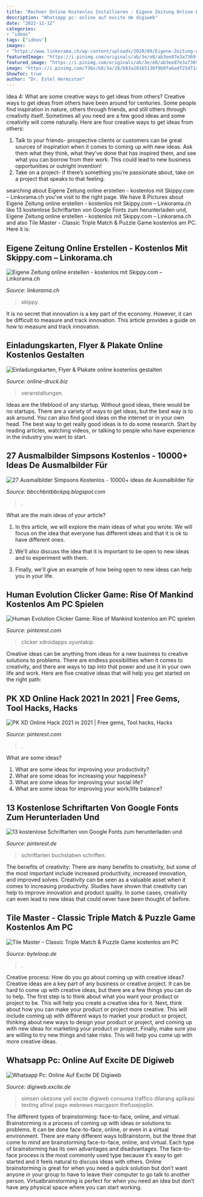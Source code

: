 ```yaml
---
title: "Rechner Online Kostenlos Installieren : Eigene Zeitung Online Erstellen"
description: "Whatsapp pc: online auf excite de digiweb"
date: "2022-11-12"
categories:
- "ideas"
tags: ["ideas"]
images:
- "https://www.linkorama.ch/wp-content/uploads/2020/09/Eigene-Zeitung-online-erstellen.jpg"
featuredImage: "https://i.pinimg.com/originals/ab/3e/e8/ab3ee87e3a7369fcbaa704c6e1186f1d.png"
featured_image: "https://i.pinimg.com/originals/ab/3e/e8/ab3ee87e3a7369fcbaa704c6e1186f1d.png"
image: "https://i.pinimg.com/736x/b8/3a/28/b83a28165130f9b0fa6adf25d71a53d1.jpg"
ShowToc: true
author: "Dr. Estel Hermiston"
---
```



Idea 4: What are some creative ways to get ideas from others?
Creative ways to get ideas from others have been around for centuries. Some people find inspiration in nature, others through friends, and still others through creativity itself. Sometimes all you need are a few good ideas and some creativity will come naturally. Here are four creative ways to get ideas from others: 
1) Talk to your friends- prospective clients or customers can be great sources of inspiration when it comes to coming up with new ideas. Ask them what they think, what they’ve done that has inspired them, and see what you can borrow from their work. This could lead to new business opportunities or outright invention! 
2) Take on a project- if there’s something you’re passionate about, take on a project that speaks to that feeling.

	

		
searching about Eigene Zeitung online erstellen - kostenlos mit Skippy.com – Linkorama.ch you've visit to the right page. We have 8 Pictures about Eigene Zeitung online erstellen - kostenlos mit Skippy.com – Linkorama.ch like 13 kostenlose Schriftarten von Google Fonts zum herunterladen und, Eigene Zeitung online erstellen - kostenlos mit Skippy.com – Linkorama.ch and also Tile Master - Classic Triple Match &amp; Puzzle Game kostenlos am PC. Here it is:
		
    
## Eigene Zeitung Online Erstellen - Kostenlos Mit Skippy.com – Linkorama.ch

<img loading=lazy src="https://www.linkorama.ch/wp-content/uploads/2020/09/Eigene-Zeitung-online-erstellen.jpg" onerror="this.onerror=null;this.src='https://tse3.mm.bing.net/th?id=OIP.z0pgV2vzfnGQkf6ivks4zwHaE7&amp;pid=15.1';" alt="Eigene Zeitung online erstellen - kostenlos mit Skippy.com – Linkorama.ch">

_Source: linkorama.ch_

>skippy. 

	

It is no secret that innovation is a key part of the economy. However, it can be difficult to measure and track innovation. This article provides a guide on how to measure and track innovation.

    
## Einladungskarten, Flyer &amp; Plakate Online Kostenlos Gestalten

<img loading=lazy src="https://www.online-druck.biz/img/gestalten/250/1803/1.jpg" onerror="this.onerror=null;this.src='https://tse1.mm.bing.net/th?id=OIP.vwwTTwl8Cem-cHpPHA_FKgHaHa&amp;pid=15.1';" alt="Einladungskarten, Flyer &amp; Plakate online kostenlos gestalten">

_Source: online-druck.biz_

>veranstaltungen. 

	

Ideas are the lifeblood of any startup. Without good ideas, there would be no startups. There are a variety of ways to get ideas, but the best way is to ask around. You can also find good ideas on the internet or in your own head. The best way to get really good ideas is to do some research. Start by reading articles, watching videos, or talking to people who have experience in the industry you want to start.

    
## 27 Ausmalbilder Simpsons Kostenlos - 10000+ Ideas De Ausmalbilder Für

<img loading=lazy src="https://i.pinimg.com/originals/c8/dc/01/c8dc01f3dfe1b53585b6b0e031ec48f3.jpg" onerror="this.onerror=null;this.src='https://tse3.mm.bing.net/th?id=OIP.CLmNgOncHo01QeMeQm_UXQHaHb&amp;pid=15.1';" alt="27 Ausmalbilder Simpsons Kostenlos - 10000+ ideas de Ausmalbilder für">

_Source: bbcchbntbbckpq.blogspot.com_

>. 

	

What are the main ideas of your article?
1. In this article, we will explore the main ideas of what you wrote. We will focus on the idea that everyone has different ideas and that it is ok to have different ones.
2. We'll also discuss the idea that it is important to be open to new ideas and to experiment with them.

3. Finally, we'll give an example of how being open to new ideas can help you in your life.

    
## Human Evolution Clicker Game: Rise Of Mankind Kostenlos Am PC Spielen

<img loading=lazy src="https://i.pinimg.com/originals/ab/3e/e8/ab3ee87e3a7369fcbaa704c6e1186f1d.png" onerror="this.onerror=null;this.src='https://tse4.mm.bing.net/th?id=OIP.aV9d9vTkTsbDc5M__Z9BbQHaDn&amp;pid=15.1';" alt="Human Evolution Clicker Game: Rise of Mankind kostenlos am PC spielen">

_Source: pinterest.com_

>clicker xdroidapps oyuntakip. 

	

Creative ideas can be anything from ideas for a new business to creative solutions to problems. There are endless possibilities when it comes to creativity, and there are ways to tap into that power and use it in your own life and work. Here are five creative ideas that will help you get started on the right path: 

    
## PK XD Online Hack 2021 In 2021 | Free Gems, Tool Hacks, Hacks

<img loading=lazy src="https://i.pinimg.com/736x/79/ab/9b/79ab9b5b38fad1750e68036d83f83556.jpg" onerror="this.onerror=null;this.src='https://tse1.mm.bing.net/th?id=OIP.O2IkdDgIB4uPPG1WmfKlLQHaEK&amp;pid=15.1';" alt="PK XD Online Hack 2021 in 2021 | Free gems, Tool hacks, Hacks">

_Source: pinterest.com_

>. 

	

What are some ideas?
1. What are some ideas for improving your productivity? 
2. What are some ideas for increasing your happiness? 
3. What are some ideas for improving your social life? 
4. What are some ideas for improving your work/life balance?

    
## 13 Kostenlose Schriftarten Von Google Fonts Zum Herunterladen Und

<img loading=lazy src="https://i.pinimg.com/736x/b8/3a/28/b83a28165130f9b0fa6adf25d71a53d1.jpg" onerror="this.onerror=null;this.src='https://tse3.mm.bing.net/th?id=OIP.wuUVgKR6THtYvnJIdxFDCQHaNK&amp;pid=15.1';" alt="13 kostenlose Schriftarten von Google Fonts zum herunterladen und">

_Source: pinterest.de_

>schriftarten buchstaben schriften. 

	

The benefits of creativity: There are many benefits to creativity, but some of the most important include increased productivity, increased innovation, and improved solves.
Creativity can be seen as a valuable asset when it comes to increasing productivity. Studies have shown that creativity can help to improve innovation and product quality. In some cases, creativity can even lead to new ideas that could never have been thought of before.

    
## Tile Master - Classic Triple Match &amp; Puzzle Game Kostenlos Am PC

<img loading=lazy src="https://byteloop.de/images/gplay-com.tilemaster.puzzle.block.match.jpg" onerror="this.onerror=null;this.src='https://tse2.mm.bing.net/th?id=OIP.3d8ap1wqG6trVtgy4XrlwAHaDn&amp;pid=15.1';" alt="Tile Master - Classic Triple Match &amp; Puzzle Game kostenlos am PC">

_Source: byteloop.de_

>. 

	

Creative process: How do you go about coming up with creative ideas?
Creative ideas are a key part of any business or creative project. It can be hard to come up with creative ideas, but there are a few things you can do to help. The first step is to think about what you want your product or project to be. This will help you create a creative idea for it. Next, think about how you can make your product or project more creative. This will include coming up with different ways to market your product or project, thinking about new ways to design your product or project, and coming up with new ideas for marketing your product or project. Finally, make sure you are willing to try new things and take risks. This will help you come up with more creative ideas.

    
## Whatsapp Pc: Online Auf Excite DE Digiweb

<img loading=lazy src="http://image.excite.de/digiweb/guide/whatsapppc-default.jpg" onerror="this.onerror=null;this.src='https://tse3.mm.bing.net/th?id=OIP.CW9gL3icl1gjv_TpVaJ_kQHaD0&amp;pid=15.1';" alt="Whatsapp Pc: Online Auf Excite DE Digiweb">

_Source: digiweb.excite.de_

>simsen okezone yell excite digiweb consuma traffico dilarang aplikasi texting afinal pago webnews macgasm thefusejoplin. 

	

The different types of brainstorming: face-to-face, online, and virtual.
Brainstorming is a process of coming up with ideas or solutions to problems. It can be done face-to-face, online, or even in a virtual environment. There are many different ways toBrainstorm, but the three that come to mind are brainstorming face-to-face, online, and virtual. 
Each type of brainstorming has its own advantages and disadvantages. The face-to-face process is the most commonly used type because it’s easy to get started and it feels natural to discuss ideas with others. Online brainstorming is great for when you need a quick solution but don’t want anyone in your group to have to leave their computer to go talk to another person. Virtualbrainstorming is perfect for when you need an idea but don’t have any physical space where you can start working.


